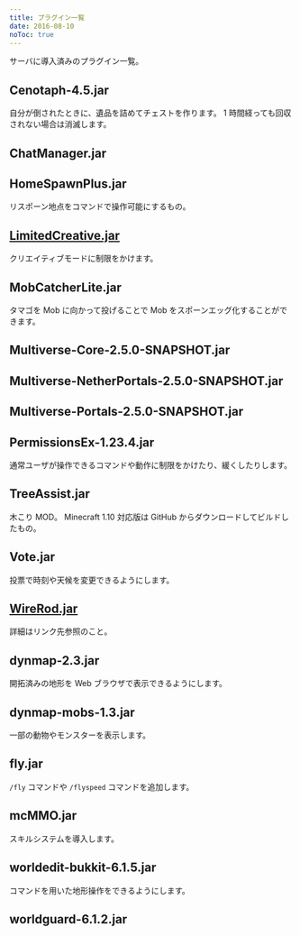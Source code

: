 ```yaml
---
title: プラグイン一覧
date: 2016-08-10
noToc: true
---
```


サーバに導入済みのプラグイン一覧。

## Cenotaph-4.5.jar
自分が倒されたときに、遺品を詰めてチェストを作ります。
1 時間経っても回収されない場合は消滅します。

## ChatManager.jar

## HomeSpawnPlus.jar
リスポーン地点をコマンドで操作可能にするもの。

## [LimitedCreative.jar](https://dev.bukkit.org/bukkit-plugins/limited-creative)
クリエイティブモードに制限をかけます。

## MobCatcherLite.jar
タマゴを Mob に向かって投げることで Mob をスポーンエッグ化することができます。

## Multiverse-Core-2.5.0-SNAPSHOT.jar

## Multiverse-NetherPortals-2.5.0-SNAPSHOT.jar

## Multiverse-Portals-2.5.0-SNAPSHOT.jar

## PermissionsEx-1.23.4.jar
通常ユーザが操作できるコマンドや動作に制限をかけたり、緩くしたりします。

## TreeAssist.jar
木こり MOD。
Minecraft 1.10 対応版は GitHub からダウンロードしてビルドしたもの。

## Vote.jar
投票で時刻や天候を変更できるようにします。

## [WireRod.jar](http://forum.minecraftuser.jp/viewtopic.php?f=38&t=21210&p=188854#p188854)
詳細はリンク先参照のこと。

## dynmap-2.3.jar
開拓済みの地形を Web ブラウザで表示できるようにします。

## dynmap-mobs-1.3.jar
一部の動物やモンスターを表示します。

## fly.jar
`/fly` コマンドや `/flyspeed` コマンドを追加します。

## mcMMO.jar
スキルシステムを導入します。

## worldedit-bukkit-6.1.5.jar
コマンドを用いた地形操作をできるようにします。

## worldguard-6.1.2.jar

